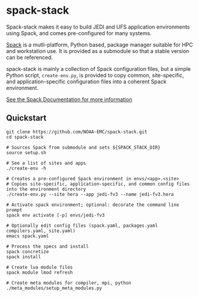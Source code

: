 # spack-stack

Spack-stack makes it easy to build JEDI and UFS application environments using Spack, and comes pre-configured for many systems.

[Spack](https://github.com/spack/spack) is a mutli-platform, Python based, package manager suitable for HPC and workstation use. It is provided as a submodule so that a stable version can be referenced.

spack-stack is mainly a collection of Spack configuration files, but a simple Python script, `create-env.py`, is provided to copy common, site-specific, and application-specific configuration files into a coherent Spack environment.

[See the Spack Documentation for more information](https://spack.readthedocs.io/en/latest/)

## Quickstart

```
git clone https://github.com/NOAA-EMC/spack-stack.git
cd spack-stack

# Sources Spack from submodule and sets ${SPACK_STACK_DIR}
source setup.sh

# See a list of sites and apps
./create-env -h

# Creates a pre-configured Spack environment in envs/<app>.<site>
# Copies site-specific, application-specific, and common config files into the environment directory
./create-env.py --site hera --app jedi-fv3 --name jedi-fv3.hera

# Activate spack environment; optional: decorate the command line prompt
spack env activate [-p] envs/jedi-fv3

# Optionally edit config files (spack.yaml, packages.yaml compilers.yaml, site.yaml)
emacs spack.yaml

# Process the specs and install
spack concretize
spack install

# Create lua module files
spack module lmod refresh

# Create meta modules for compiler, mpi, python
./meta_modules/setup_meta_modules.py
```
